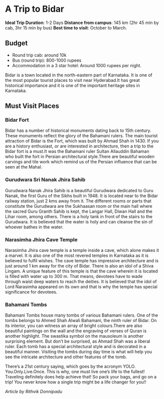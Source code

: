<!-- TITLE: Bidar -->
<!-- For the Historian in you -->
# A Trip to Bidar
**Ideal Trip Duration**: 1-2 Days
**Distance from campus**: 145 km (2hr 45 min by cab, 3hr 15 min by bus)
**Best time to visit**: October to March.
## Budget
* Round trip cab: around 10k
* Bus (round trip): 800-1000 rupees
* Accommodation in a 3 star hotel: Around 1000 rupees per night.

Bidar is a town located in the north-eastern part of Karnataka. It is one of the most popular tourist places to visit near Hyderabad.It has great historical importance and it is one of the important heritage sites in Karnataka.
 
## Must Visit Places
### Bidar Fort

Bidar has a number of historical monuments dating back to 15th century. These monuments reflect the glory of the Bahamani rulers. The main tourist attraction of Bidar is the Fort, which was built by Ahmad Shah in 1430. If you are a history enthusiast, or are interested in architecture, then a trip to the Bidar fort is a must.It was the Bahamani ruler Sultan Allauddin Bahaman who built the fort in Persian architectural style.There are beautiful wooden carvings and tile work which remind us of the Persian influence that can be seen at the Mahal.

### Gurudwara Sri Nanak Jhira Sahib

Gurudwara Nanak Jhira Sahib is a beautiful Gurudwara dedicated to Guru Nanak, the first Guru of the Sikhs built in 1948. It is located near to the Bidar railway station, just 2 kms away from it. The different rooms or parts that constitute the Gurudwara are the Sukhaasan room or the main hall where the sacred Guru Granth Sahib is kept, the Langar Hall, Diwan Hall and the Lihar room, among others. There is a holy tank in front of the stairs to the Gurudwara. It is believed that the water is holy and can cleanse the sin of whoever bathes in the water.


### Narasimha Jhira Cave Temple

Narasimha Jhira cave temple is a temple inside a cave, which alone makes it a marvel. It is also one of the most revered temples in Karnataka as it is believed to fulfil wishes. The cave temple has impressive architecture and is just around 1 km away for the city of Bidar.
There is also an idol of a Shiva Lingam. A unique feature of this temple is that the cave wherein it is located is filled with water up to 300 m. That means, devotees have to wade through waist deep waters to reach the deities. It is believed that the idol of Lord Narasimha  appeared on its own and that is why the temple has special significance for devotees.

### Bahamani Tombs

Bahamani Tombs house many tombs of various Bahamani rulers. One of the tombs belongs to Ahmed Shah Alwali Bahamani, the ninth ruler of Bidar. On its interior, you can witness an array of bright colours.There are also beautiful paintings on the wall and the engraving of verses of Quran is another highlight. The swastika symbol on the mausoleum is another surprising element. But don’t be surprised, as Ahmad Shah was a liberal ruler. Each tomb has a special architectural style and is decorated in a beautiful manner. Visiting the tombs during day time is what will help you see the intricate architecture and other features of the tomb. 

There’s a 21st century saying, which goes by the acronym YOLO. You.Only.Live.Once. This is why, one must live one’s life to the fullest! Traveling definitely does help achieve that! So pack your bags, and go on a trip! You never know how a single trip might be a life changer for you!!




*Article by Rithvik Donnipadu*



